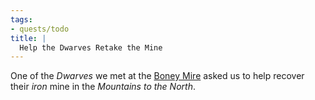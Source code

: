 ```yaml
---
tags:
- quests/todo
title: |
  Help the Dwarves Retake the Mine
---
```


One of the *Dwarves* we met at the [Boney Mire](Locations/Cloud%20Sea/Shards/Gramerai/Boney%20Mire.md) asked us to help recover their *iron* mine in the *Mountains to the North*.
